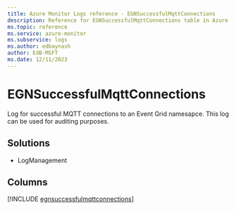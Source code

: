 ```yaml
---
title: Azure Monitor Logs reference - EGNSuccessfulMqttConnections
description: Reference for EGNSuccessfulMqttConnections table in Azure Monitor Logs.
ms.topic: reference
ms.service: azure-monitor
ms.subservice: logs
ms.author: edbaynash
author: EdB-MSFT
ms.date: 12/11/2023
---
```


# EGNSuccessfulMqttConnections

Log for successful MQTT connections to an Event Grid namesapce. This log can be used for auditing purposes.

## Solutions

- LogManagement

            


## Columns
  
[!INCLUDE [egnsuccessfulmqttconnections](../includes/egnsuccessfulmqttconnections-include.md)]
